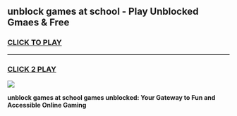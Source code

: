 
## unblock games at school - Play Unblocked Gmaes & Free
<h3>
<a href="https://news.freeplayer.one?title=unblock_games_at_school&ref=23F">CLICK TO PLAY</a></h3>
<hr>

<h3>
<a href="https://news.freeplayer.one?title=unblock_games_at_school&ref=23F">CLICK 2 PLAY</a>
  
</h3>

<a href="https://news.freeplayer.one?title=unblock_games_at_school&ref=23F/"><img src="https://clearcache.store/games.png"></a>


**unblock games at school games unblocked: Your Gateway to Fun and Accessible Online Gaming**
